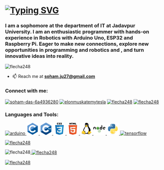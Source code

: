 # [![Typing SVG](https://readme-typing-svg.demolab.com?font=Fira+Code&pause=1000&multiline=true&width=435&lines=Hey%2C+I'm+Soham+Das!+%F0%9F%91%8B)](https://git.io/typing-svg)
<h3 align="left">I am a sophomore at the department of IT at Jadavpur University. I am an enthusiastic programmer with hands-on experience in Robotics with Arduino Uno, ESP32 and Raspberry Pi. Eager to make new connections, explore new opportunities in programming and robotics and , and turn innovative ideas into reality.</h3>

<p align="left"> <img src="https://komarev.com/ghpvc/?username=flecha248&label=Profile%20views&color=0e75b6&style=flat" alt="flecha248" /> </p>

  
- 📫 Reach me at **soham.ju27@gmail.com**

<h3 align="left">Connect with me:</h3>
<p align="left">
<a href="https://linkedin.com/in/soham-das-6a4936280" target="blank"><img align="center" src="https://raw.githubusercontent.com/rahuldkjain/github-profile-readme-generator/master/src/images/icons/Social/linked-in-alt.svg" alt="soham-das-6a4936280" height="30" width="40" /></a>
<a href="https://instagram.com/elonmuskatemytesla" target="blank"><img align="center" src="https://raw.githubusercontent.com/rahuldkjain/github-profile-readme-generator/master/src/images/icons/Social/instagram.svg" alt="elonmuskatemytesla" height="30" width="40" /></a>
<a href="https://codeforces.com/profile/flecha248" target="blank"><img align="center" src="https://raw.githubusercontent.com/rahuldkjain/github-profile-readme-generator/master/src/images/icons/Social/codeforces.svg" alt="flecha248" height="30" width="40" /></a>
<a href="https://www.leetcode.com/flecha248" target="blank"><img align="center" src="https://raw.githubusercontent.com/rahuldkjain/github-profile-readme-generator/master/src/images/icons/Social/leet-code.svg" alt="flecha248" height="30" width="40" /></a>
</p>

<h3 align="left">Languages and Tools:</h3>
<p align="left"> <a href="https://www.arduino.cc/" target="_blank" rel="noreferrer"> <img src="https://cdn.worldvectorlogo.com/logos/arduino-1.svg" alt="arduino" width="40" height="40"/> </a> <a href="https://www.cprogramming.com/" target="_blank" rel="noreferrer"> <img src="https://raw.githubusercontent.com/devicons/devicon/master/icons/c/c-original.svg" alt="c" width="40" height="40"/> </a> <a href="https://www.w3schools.com/cpp/" target="_blank" rel="noreferrer"> <img src="https://raw.githubusercontent.com/devicons/devicon/master/icons/cplusplus/cplusplus-original.svg" alt="cplusplus" width="40" height="40"/> </a> <a href="https://www.w3schools.com/css/" target="_blank" rel="noreferrer"> <img src="https://raw.githubusercontent.com/devicons/devicon/master/icons/css3/css3-original-wordmark.svg" alt="css3" width="40" height="40"/> </a> <a href="https://www.w3.org/html/" target="_blank" rel="noreferrer"> <img src="https://raw.githubusercontent.com/devicons/devicon/master/icons/html5/html5-original-wordmark.svg" alt="html5" width="40" height="40"/> </a> <a href="https://www.linux.org/" target="_blank" rel="noreferrer"> <img src="https://raw.githubusercontent.com/devicons/devicon/master/icons/linux/linux-original.svg" alt="linux" width="40" height="40"/> </a> <a href="https://nodejs.org" target="_blank" rel="noreferrer"> <img src="https://raw.githubusercontent.com/devicons/devicon/master/icons/nodejs/nodejs-original-wordmark.svg" alt="nodejs" width="40" height="40"/> </a> <a href="https://www.python.org" target="_blank" rel="noreferrer"> <img src="https://raw.githubusercontent.com/devicons/devicon/master/icons/python/python-original.svg" alt="python" width="40" height="40"/> </a> <a href="https://www.tensorflow.org" target="_blank" rel="noreferrer"> <img src="https://www.vectorlogo.zone/logos/tensorflow/tensorflow-icon.svg" alt="tensorflow" width="40" height="40"/> </a> </p>

<a href="https://github.com/ryo-ma/github-profile-trophy"><img src="https://github-profile-trophy.vercel.app/?username=flecha248&theme=onedark" alt="flecha248" />

<p><img align="left" src="https://github-readme-stats.vercel.app/api/top-langs?username=flecha248&show_icons=true&locale=en&layout=compact&theme=dark" alt="flecha248" /></p>

<p>&nbsp;<img align="center" src="https://github-readme-stats.vercel.app/api?username=flecha248&show_icons=true&locale=en&theme=dark" alt="flecha248" /></p>

<p><img align="center" src="https://github-readme-streak-stats.herokuapp.com/?user=flecha248&theme=dark" alt="flecha248" /></p>


